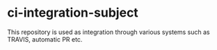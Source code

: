 # ci-integration-subject
This repository is used as integration through various systems such as TRAVIS, automatic PR etc.
